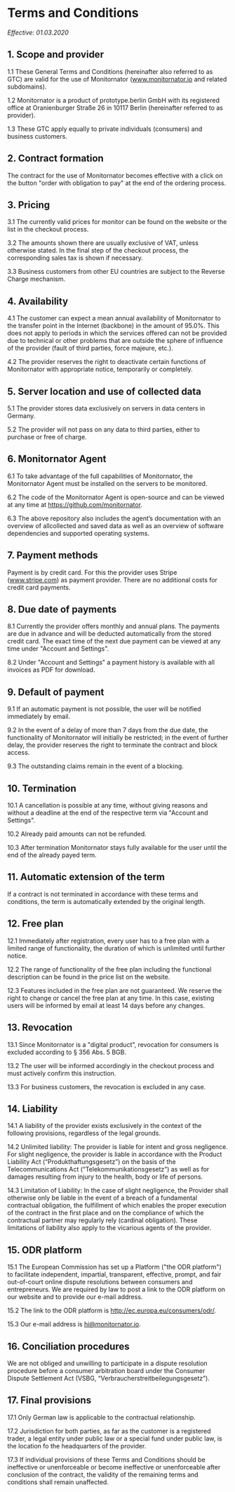 # Terms and Conditions

*Effective: 01.03.2020*

## 1. Scope and provider

1.1 These General Terms and Conditions (hereinafter also referred to as GTC) are valid for the use of Monitornator (<a href="https://monitornator.io" target="_blank">www.monitornator.io</a> and related subdomains).

1.2 Monitornator is a product of prototype.berlin GmbH with its registered office at Oranienburger Straße 26 in 10117 Berlin (hereinafter referred to as provider).

1.3 These GTC apply equally to private individuals (consumers) and business customers.

## 2. Contract formation

The contract for the use of Monitornator becomes effective with a click on the button "order with obligation to pay" at the end of the ordering process.

## 3. Pricing

3.1 The currently valid prices for monitor can be found on the website or the list in the checkout process.

3.2 The amounts shown there are usually exclusive of VAT, unless otherwise stated. In the final step of the checkout process, the corresponding sales tax is shown if necessary.

3.3 Business customers from other EU countries are subject to the Reverse Charge mechanism.

## 4. Availability

4.1 The customer can expect a mean annual availability of Monitornator to the transfer point in the Internet (backbone) in the amount of 95.0%. This does not apply to periods in which the services offered can not be provided due to technical or other problems that are outside the sphere of influence of the provider (fault of third parties, force majeure, etc.).

4.2 The provider reserves the right to deactivate certain functions of Monitornator with appropriate notice, temporarily or completely.

## 5. Server location and use of collected data

5.1 The provider stores data exclusively on servers in data centers in Germany.

5.2 The provider will not pass on any data to third parties, either to purchase or free of charge.

## 6. Monitornator Agent

6.1 To take advantage of the full capabilities of Monitornator, the Monitornator Agent must be installed on the servers to be monitored.

6.2 The code of the Monitornator Agent is open-source and can be viewed at any time at <a href="https://github.com/monitornator" target="_blank">https://github.com/monitornator</a>.

6.3 The above repository also includes the agent’s documentation with an overview of allcollected and saved data as well as an overview of software dependencies and supported operating systems.

## 7. Payment methods

Payment is by credit card. For this the provider uses Stripe (<a href="http://www.stripe.com" target="_blank">www.stripe.com</a>) as payment provider. There are no additional costs for credit card payments.

## 8. Due date of payments

8.1 Currently the provider offers monthly and annual plans. The payments are due in advance and will be deducted automatically from the stored credit card. The exact time of the next due payment can be viewed at any time under "Account and Settings".

8.2 Under "Account and Settings" a payment history is available with all invoices as PDF for download.

## 9. Default of payment

9.1 If an automatic payment is not possible, the user will be notified immediately by email.

9.2 In the event of a delay of more than 7 days from the due date, the functionality of Monitornator will initially be restricted; in the event of further delay, the provider reserves the right to terminate the contract and block access.

9.3 The outstanding claims remain in the event of a blocking.

## 10. Termination

10.1 A cancellation is possible at any time, without giving reasons and without a deadline at the end of the respective term via "Account and Settings".

10.2 Already paid amounts can not be refunded.

10.3 After termination Monitornator stays fully available for the user until the end of the already payed term.

## 11. Automatic extension of the term

If a contract is not terminated in accordance with these terms and conditions, the term is automatically extended by the original length.

## 12. Free plan

12.1 Immediately after registration, every user has to a free plan with a limited range of functionality, the duration of which is unlimited until further notice.

12.2 The range of functionality of the free plan including the functional description can be found in the price list on the website.

12.3 Features included in the free plan are not guaranteed. We reserve the right to change or cancel the free plan at any time. In this case, existing users will be informed by email at least 14 days before any changes.

## 13. Revocation

13.1 Since Monitornator is a "digital product", revocation for consumers is excluded according to § 356 Abs. 5 BGB.

13.2 The user will be informed accordingly in the checkout process and must actively confirm this instruction.

13.3 For business customers, the revocation is excluded in any case.

## 14. Liability

14.1 A liability of the provider exists exclusively in the context of the following provisions, regardless of the legal grounds.

14.2 Unlimited liability: The provider is liable for intent and gross negligence. For slight negligence, the provider is liable in accordance with the Product Liability Act (“Produkthaftungsgesetz”) on the basis of the Telecommunications Act (“Telekommunikationsgesetz”) as well as for damages resulting from injury to the health, body or life of persons.

14.3 Limitation of Liability: In the case of slight negligence, the Provider shall otherwise only be liable in the event of a breach of a fundamental contractual obligation, the fulfillment of which enables the proper execution of the contract in the first place and on the compliance of which the contractual partner may regularly rely (cardinal obligation). These limitations of liability also apply to the vicarious agents of the provider.

## 15. ODR platform

15.1 The European Commission has set up a Platform ("the ODR platform") to facilitate independent, impartial, transparent, effective, prompt, and fair out-of-court online dispute resolutions between consumers and entrepreneurs. We are required by law to post a link to the ODR platform on our website and to provide our e-mail address.

15.2 The link to the ODR platform is <a href="http://ec.europa.eu/consumers/odr/" target="_blank">http://ec.europa.eu/consumers/odr/</a>.

15.3 Our e-mail address is hi@monitornator.io.

## 16. Conciliation procedures

We are not obliged and unwilling to participate in a dispute resolution procedure before a consumer arbitration board under the Consumer Dispute Settlement Act (VSBG, “Verbraucherstreitbeilegungsgesetz”).

## 17. Final provisions

17.1 Only German law is applicable to the contractual relationship.

17.2 Jurisdiction for both parties, as far as the customer is a registered trader, a legal entity under public law or a special fund under public law, is the location fo the headquarters of the provider.

17.3 If individual provisions of these Terms and Conditions should be ineffective or unenforceable or become ineffective or unenforceable after conclusion of the contract, the validity of the remaining terms and conditions shall remain unaffected.
